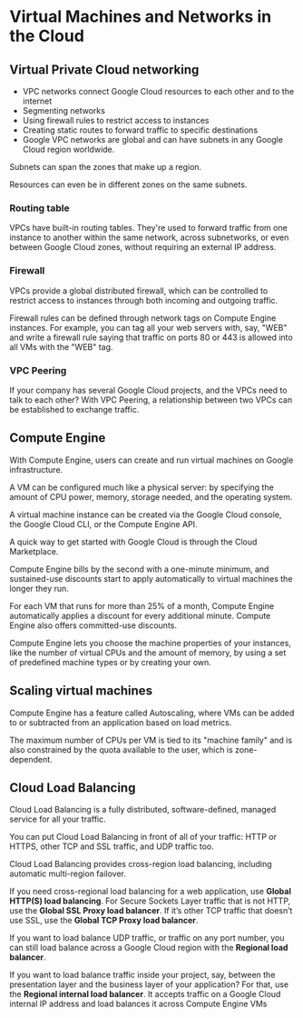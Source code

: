 # Virtual Machines and Networks in the Cloud

## Virtual Private Cloud networking

- VPC networks connect Google Cloud resources to each other and to the internet
- Segmenting networks
- Using firewall rules to restrict access to instances
- Creating static routes to forward traffic to specific destinations
- Google VPC networks are global and can have subnets in any Google Cloud region worldwide.

Subnets can span the zones that make up a region.

Resources can even be in different zones on the same subnets.

### Routing table

VPCs have built-in routing tables. They're used to forward traffic from one instance to another within the same network, across subnetworks, or even between Google Cloud zones, without requiring an external IP address.

### Firewall

VPCs provide a global distributed firewall, which can be controlled to restrict access to instances through both incoming and outgoing traffic.

Firewall rules can be defined through network tags on Compute Engine instances. For example, you can tag all your web servers with, say, "WEB" and write a firewall rule saying that traffic on ports 80 or 443 is allowed into all VMs with the "WEB" tag.

### VPC Peering

If your company has several Google Cloud projects, and the VPCs need to talk to each other? With VPC Peering, a relationship between two VPCs can be established to exchange traffic.


## Compute Engine

With Compute Engine, users can create and run virtual machines on Google infrastructure.

A VM can be configured much like a physical server: by specifying the amount of CPU power, memory, storage needed, and the operating system.

A virtual machine instance can be created via the Google Cloud console, the Google Cloud CLI, or the Compute Engine API.

A quick way to get started with Google Cloud is through the Cloud Marketplace.

Compute Engine bills by the second with a one-minute minimum, and sustained-use discounts start to apply automatically to virtual machines the longer they run.

For each VM that runs for more than 25% of a month, Compute Engine automatically applies a discount for every additional minute. Compute Engine also offers committed-use discounts.

Compute Engine lets you choose the machine properties of your instances, like the number of virtual CPUs and the amount of memory, by using a set of predefined machine types or by creating your own.


## Scaling virtual machines

Compute Engine has a feature called Autoscaling, where VMs can be added to or subtracted from an application based on load metrics.

The maximum number of CPUs per VM is tied to its "machine family" and is also constrained by the quota available to the user, which is zone-dependent.


## Cloud Load Balancing

Cloud Load Balancing is a fully distributed, software-defined, managed service for all your traffic.

You can put Cloud Load Balancing in front of all of your traffic: HTTP or HTTPS, other TCP and SSL traffic, and UDP traffic too.

Cloud Load Balancing provides cross-region load balancing, including automatic multi-region failover.

If you need cross-regional load balancing for a web application, use **Global HTTP(S) load balancing**. For Secure Sockets Layer traffic that is not HTTP, use the **Global SSL Proxy load balancer**. If it’s other TCP traffic that doesn’t use SSL, use the **Global TCP Proxy load balancer**.

If you want to load balance UDP traffic, or traffic on any port number, you can still load balance across a Google Cloud region with the **Regional load balancer**.

If you want to load balance traffic inside your project, say, between the presentation layer and the business layer of your application? For that, use the **Regional internal load balancer**. It accepts traffic on a Google Cloud internal IP address and load balances it across Compute Engine VMs